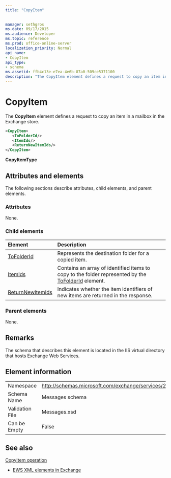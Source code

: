 ```yaml
---
title: "CopyItem"
 
 
manager: sethgros
ms.date: 09/17/2015
ms.audience: Developer
ms.topic: reference
ms.prod: office-online-server
localization_priority: Normal
api_name:
- CopyItem
api_type:
- schema
ms.assetid: ffb4c13e-e7ea-4e6b-87a0-509ce5371100
description: "The CopyItem element defines a request to copy an item in a mailbox in the Exchange store."
---
```


# CopyItem

The **CopyItem** element defines a request to copy an item in a mailbox in the Exchange store. 
  
```XML
<CopyItem>
   <ToFolderId/>
   <ItemIds/>
   <ReturnNewItemIds/>
</CopyItem>
```

 **CopyItemType**
## Attributes and elements

The following sections describe attributes, child elements, and parent elements.
  
### Attributes

None.
  
### Child elements

|**Element**|**Description**|
|:-----|:-----|
|[ToFolderId](tofolderid.md) <br/> |Represents the destination folder for a copied item.  <br/> |
|[ItemIds](itemids.md) <br/> |Contains an array of identified items to copy to the folder represented by the [ToFolderId](tofolderid.md) element.  <br/> |
|[ReturnNewItemIds](returnnewitemids.md) <br/> |Indicates whether the item identifiers of new items are returned in the response.  <br/> |
   
### Parent elements

None.
  
## Remarks

The schema that describes this element is located in the IIS virtual directory that hosts Exchange Web Services.
  
## Element information

|||
|:-----|:-----|
|Namespace  <br/> |http://schemas.microsoft.com/exchange/services/2006/messages  <br/> |
|Schema Name  <br/> |Messages schema  <br/> |
|Validation File  <br/> |Messages.xsd  <br/> |
|Can be Empty  <br/> |False  <br/> |
   
## See also



[CopyItem operation](copyitem-operation.md)


- [EWS XML elements in Exchange](ews-xml-elements-in-exchange.md)

